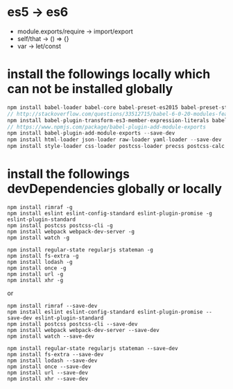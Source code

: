 <!--
@Author: Yingya Zhang <zyy>
@Date:   2016-06-25 21:25:00
@Email:  zyy7259@gmail.com
@Last modified by:   zyy
@Last modified time: 2016-08-06T11:13:18+08:00
-->

# es5 -> es6

- module.exports/require -> import/export
- self/that -> () => {}
- var -> let/const

# install the followings locally which can not be installed globally

```javascript
npm install babel-loader babel-core babel-preset-es2015 babel-preset-stage-3 --save-dev
// http://stackoverflow.com/questions/33512715/babel-6-0-20-modules-feature-not-work-in-ie8
npm install babel-plugin-transform-es3-member-expression-literals babel-plugin-transform-es3-property-literals --save-dev
// https://www.npmjs.com/package/babel-plugin-add-module-exports
npm install babel-plugin-add-module-exports --save-dev
npm install html-loader json-loader raw-loader yaml-loader --save-dev
npm install style-loader css-loader postcss-loader precss postcss-calc postcss-custom-properties autoprefixer --save-dev
```

# install the followings devDependencies globally or locally

```
npm install rimraf -g
npm install eslint eslint-config-standard eslint-plugin-promise -g eslint-plugin-standard
npm install postcss postcss-cli -g
npm install webpack webpack-dev-server -g
npm install watch -g

npm install regular-state regularjs stateman -g
npm install fs-extra -g
npm install lodash -g
npm install once -g
npm install url -g
npm install xhr -g
```

or

```
npm install rimraf --save-dev
npm install eslint eslint-config-standard eslint-plugin-promise --save-dev eslint-plugin-standard
npm install postcss postcss-cli --save-dev
npm install webpack webpack-dev-server --save-dev
npm install watch --save-dev

npm install regular-state regularjs stateman --save-dev
npm install fs-extra --save-dev
npm install lodash --save-dev
npm install once --save-dev
npm install url --save-dev
npm install xhr --save-dev
```
